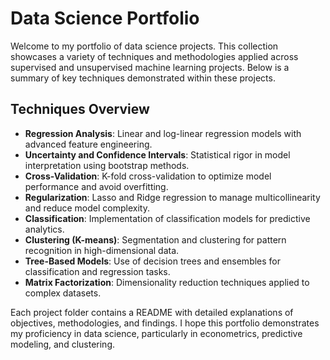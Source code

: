 # Data Science Portfolio

Welcome to my portfolio of data science projects. This collection showcases a variety of techniques and methodologies applied across supervised and unsupervised machine learning projects. Below is a summary of key techniques demonstrated within these projects.

## Techniques Overview
- **Regression Analysis**: Linear and log-linear regression models with advanced feature engineering.
- **Uncertainty and Confidence Intervals**: Statistical rigor in model interpretation using bootstrap methods.
- **Cross-Validation**: K-fold cross-validation to optimize model performance and avoid overfitting.
- **Regularization**: Lasso and Ridge regression to manage multicollinearity and reduce model complexity.
- **Classification**: Implementation of classification models for predictive analytics.
- **Clustering (K-means)**: Segmentation and clustering for pattern recognition in high-dimensional data.
- **Tree-Based Models**: Use of decision trees and ensembles for classification and regression tasks.
- **Matrix Factorization**: Dimensionality reduction techniques applied to complex datasets.

Each project folder contains a README with detailed explanations of objectives, methodologies, and findings. I hope this portfolio demonstrates my proficiency in data science, particularly in econometrics, predictive modeling, and clustering.
